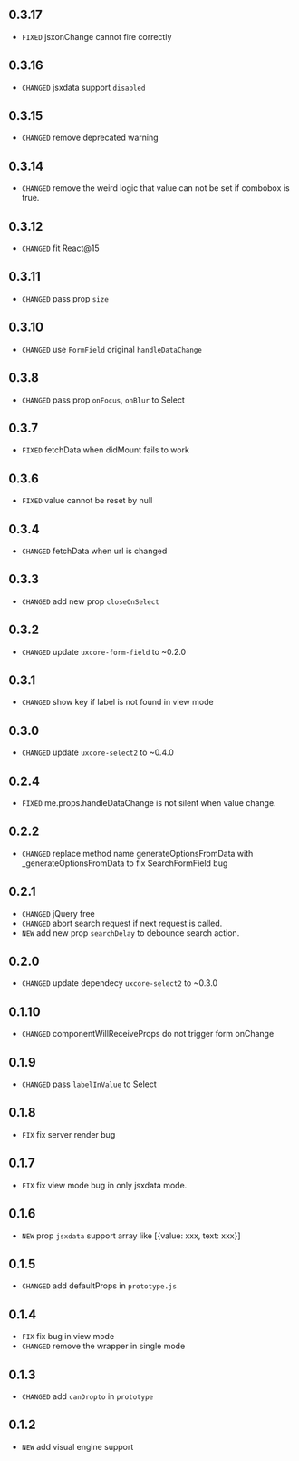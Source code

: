 ## 0.3.17

* `FIXED` jsxonChange cannot fire correctly 

## 0.3.16

* `CHANGED` jsxdata support `disabled`

## 0.3.15

* `CHANGED` remove deprecated warning

## 0.3.14

* `CHANGED` remove the weird logic that value can not be set if combobox is true.

## 0.3.12

* `CHANGED` fit React@15

## 0.3.11

* `CHANGED` pass prop `size`

## 0.3.10

* `CHANGED` use `FormField` original `handleDataChange`

## 0.3.8

* `CHANGED` pass prop `onFocus`, `onBlur` to Select

## 0.3.7

* `FIXED` fetchData when didMount fails to work

## 0.3.6

* `FIXED` value cannot be reset by null

## 0.3.4

* `CHANGED` fetchData when url is changed

## 0.3.3

* `CHANGED` add new prop `closeOnSelect`

## 0.3.2

* `CHANGED` update `uxcore-form-field` to ~0.2.0

## 0.3.1

* `CHANGED` show key if label is not found in view mode

## 0.3.0

* `CHANGED` update `uxcore-select2` to ~0.4.0

## 0.2.4

* `FIXED` me.props.handleDataChange is not silent when value change. 

## 0.2.2

* `CHANGED` replace method name generateOptionsFromData with _generateOptionsFromData to fix SearchFormField bug

## 0.2.1

* `CHANGED` jQuery free
* `CHANGED` abort search request if next request is called.
* `NEW` add new prop `searchDelay` to debounce search action.

## 0.2.0

* `CHANGED` update dependecy `uxcore-select2` to ~0.3.0

## 0.1.10

* `CHANGED` componentWillReceiveProps do not trigger form onChange

## 0.1.9

* `CHANGED` pass `labelInValue` to Select 

## 0.1.8

* `FIX` fix server render bug

## 0.1.7

* `FIX` fix view mode bug in only jsxdata mode.

## 0.1.6

* `NEW` prop `jsxdata` support array like [{value: xxx, text: xxx}]

## 0.1.5

* `CHANGED` add defaultProps in `prototype.js`

## 0.1.4

* `FIX` fix bug in view mode
* `CHANGED` remove the <span> wrapper in single mode

## 0.1.3

* `CHANGED` add `canDropto` in `prototype`

## 0.1.2

* `NEW` add visual engine support